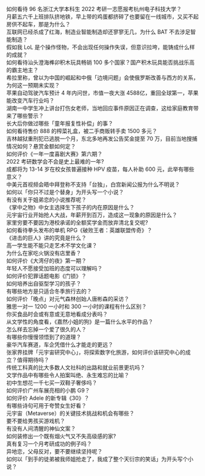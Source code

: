 如何看待 96 名浙江大学本科生 2022 考研一志愿报考杭州电子科技大学？  
月薪五六千上班排队挤地铁，早上带的鸡蛋都挤碎了也要留在一线城市，又买不起房供不起车，那是为什么？  
互联网已经杀成了红海，制造业智能制造却还寥寥无几，为什么 BAT 不去涉足智能制造？  
假如我 LoL 是个操作怪物，不会出现任何操作失误，但意识拉垮，能铸成什么样的成就？  
如何看待汕头澄海榫卯积木玩具畅销 100 多个国家？国产积木玩具能否挑战乐高的霸主地主？  
希拉里称，曾以为中国的崛起和中俄「边境问题」会使俄罗斯改善与西方的关系，为何这一预期未实现？  
苹果自动驾驶汽车预计 4 年内问世，市值一夜大涨 4588 ​亿，重回全球第一，苹果能改变汽车行业吗？  
湖南一中学生冲上讲台打伤女老师，当地回应事件原因正在调查，这给家庭教育带来了哪些警示？  
长大后你做过哪些「童年报复性补偿」的事？  
如何看待售价 888 的榨菜礼盒，被二手商贩转手卖 1500 多元？  
吉林越狱重刑犯已逃脱一个月，东北多地再发公告奖金提至 70 万，目前当地搜捕情况如何？悬赏金额如何定？  
如何评价《一年一度喜剧大赛》第六期？  
2022 考研数学会不会是史上最难的一年?  
成都将为 13-14 岁在校女孩普遍接种 HPV 疫苗，每人补助 600 元，此举有哪些意义？  
中美元首视频会晤中拜登称不支持「台独」，白宫新闻公报为什么不明说？  
如何以「你只不过是个替身」为开头写一个小说？  
有没有关于姐弟恋的小说推荐呢？  
《掌中之物》中女主选择生下孩子的内在原因是什么？  
元宇宙行业开始抢人大战，年薪开到百万，造成这一现象的原因是什么？  
家里穷要不要因为港校承诺的全额奖学金而放弃清北复交呢?  
如何看待拳头发布的单机 RPG《破败王者：英雄联盟传奇》？  
《进击的巨人》讲的究竟是什么？  
高一学生能不能只走艺术不学文化课？  
为什么在家吃火锅没有店里香？  
如何评价《大湾仔的夜》第一期？  
年轻人不愿接受加班的态度可以理解吗？  
如何评价犯罪话题电影《门锁》？  
如何培养出自驱型学习的孩子？  
有哪些地方是只适合冬季旅行去的？  
如何评价「晚点」对元气森林创始人唐彬森的采访？  
雅思一对一 1200 一小时和 300 一小时的课程有什么区别？  
你买食品时会或有意或无意地看成分表吗？  
从文学性的角度看，《嘉然小姐的狗》是一篇什么水平的作品？  
怎么样去忘掉一个爱了很久的人？  
有哪些你慢慢领悟到了的道理？  
豪华汽车赛道，车企凭借什么才能走的更远？  
张家界挂牌「元宇宙研究中心」，将探索数字化旅游，如何评价该研究中心的成立？值得期待吗？  
传统工科真的比大多数人文社科的出路和就业前景更坑吗？  
文学作品中有哪些令人拍案叫绝、永生难忘的比喻？  
初中生想花一千七买一双鞋子奢侈吗？  
如何评价广州车展亮相的小鹏 G9？  
如何评价 Adele 的新专辑《30》？  
有哪些诗句可用于夸赞女生好看？  
元宇宙（Metaverse）的关键技术挑战和机会有哪些？  
要不要给男孩买游戏机？  
有没有人间清醒的神仙文案？  
如何装修出一个既有烟火气又不失高级感的家?  
真有复习一个月考研成功的例子吗？  
异地恋，父母反对，要不要继续坚持呢？  
如何以「到手的徒弟被我师姐抢走了，我成了整个天衍宗的笑话」为开头写个小说？  

